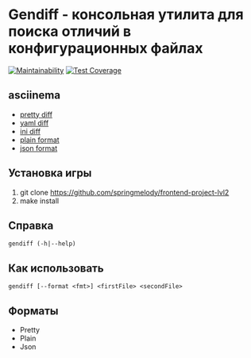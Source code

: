 # Gendiff - консольная утилита для поиска отличий в конфигурационных файлах
[![Maintainability](https://api.codeclimate.com/v1/badges/99870e047bd75887b9e3/maintainability)](https://codeclimate.com/github/springmelody/frontend-project-lvl2/maintainability)
[![Test Coverage](https://api.codeclimate.com/v1/badges/99870e047bd75887b9e3/test_coverage)](https://codeclimate.com/github/springmelody/frontend-project-lvl2/test_coverage)

## asciinema
* [pretty diff](https://asciinema.org/a/370089)
* [yaml diff](https://asciinema.org/a/370090)
* [ini diff](https://asciinema.org/a/370091)
* [plain format](https://asciinema.org/a/370093)
* [json format](https://asciinema.org/a/370095)

## Установка игры
1. git clone https://github.com/springmelody/frontend-project-lvl2
2. make install

## Справка
 `gendiff (-h|--help)`
 
## Как использовать
 `gendiff [--format <fmt>] <firstFile> <secondFile>`
 
 ## Форматы
 * Pretty
 * Plain
 * Json
